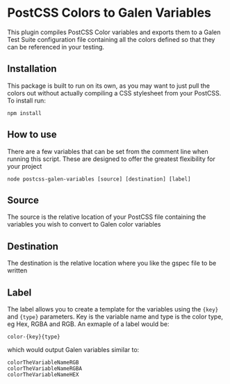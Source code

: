 PostCSS Colors to Galen Variables
================================================================================
This plugin compiles PostCSS Color variables and exports them to a Galen Test Suite configuration file containing all the colors defined so that they can be referenced in your testing.

## Installation
This package is built to run on its own, as you may want to just pull the colors out without actually compiling a CSS stylesheet from your PostCSS. To install run:

`npm install`

## How to use

 There are a few variables that can be set from the comment line when running this script. These are designed to offer the greatest flexibility for your project

 `node postcss-galen-variables [source] [destination] [label]`

 ## Source
 The source is the relative location of your PostCSS file containing the variables you wish to convert to Galen color variables

 ## Destination
 The destination is the relative location where you like the gspec file to be written

 ## Label
 The label allows you to create a template for the variables using the `{key}` and `{type}` parameters. Key is the variable name and type is the color type, eg Hex, RGBA and RGB. An exmaple of a label would be:

 ```
 color-{key}{type}
 ```

 which would output Galen variables similar to:

```
colorTheVariableNameRGB
colorTheVariableNameRGBA
colorTheVariableNameHEX
```